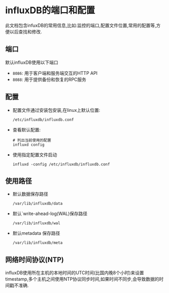 # influxDB的端口和配置
此文档包含infuxDB的常用信息,比如:监控的端口,配置文件位置,常用的配置等,方便以后查找和修改.
## 端口
默认influxDB使用以下端口
* `8086`: 用于客户端和服务端交互的HTTP API
* `8088`: 用于提供备份和恢复的RPC服务


## 配置

* 配置文件通过安装包安装,在linux上默认位置:
    ```
    /etc/influxdb/influxdb.conf
    ```

* 查看默认配置:
    ```
    # 列出当前使用的配置
    influxd config
    ```
 * 使用指定配置文件启动
    ```
    influxd -config /etc/influxdb/influxdb.conf
    ```

## 使用路径
* 默认数据保存路径
    ```
    /var/lib/influxdb/data
    ```
* 默认`write-ahead-log(WAL)保存路径
    ```
    /var/lib/influxdb/wal
    ```
* 默认metadata 保存路径
    ```
    /var/lib/influxdb/meta
    ```
    
## 网络时间协议(NTP)
influxDB使用所在主机的本地时间的UTC时间(比国内晚8个小时)来设置timestamp,多个主机之间使用NTP协议同步时间,如果时间不同步,会导致数据的时间戳不准确.

